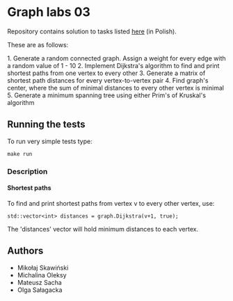 # Graph labs 03

Repository contains solution to tasks listed [here](http://home.agh.edu.pl/~ewach/grafy/Zestaw_3.pdf) (in Polish).
<p>
These are as follows:
<p>
1. Generate a random connected graph. Assign a weight for every edge with a random value of 1 - 10  
2. Implement Dijkstra's algorithm to find and print shortest paths from one vertex to every other  
3. Generate a matrix of shortest path distances for every vertex-to-vertex pair  
4. Find graph's center, where the sum of minimal distances to every other vertex is minimal  
5. Generate a minimum spanning tree using either Prim's of Kruskal's algorithm  


## Running the tests

To run very simple tests type:

```
make run
```

### Description

#### Shortest paths

To find and print shortest paths from vertex v to every other vertex, use:

```
std::vector<int> distances = graph.Dijkstra(v+1, true);
```
The 'distances' vector will hold minimum distances to each vertex.

## Authors

* Mikołaj Skawiński
* Michalina Oleksy
* Mateusz Sacha
* Olga Sałagacka
